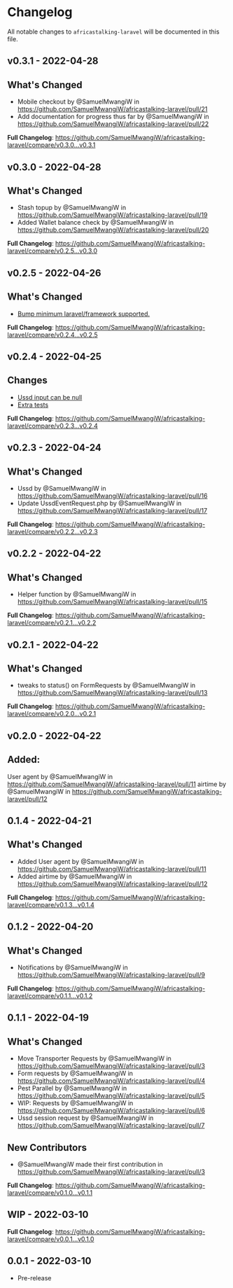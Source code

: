 # Changelog

All notable changes to `africastalking-laravel` will be documented in this file.

## v0.3.1 - 2022-04-28

## What's Changed

- Mobile checkout by @SamuelMwangiW in https://github.com/SamuelMwangiW/africastalking-laravel/pull/21
- Add documentation for progress thus far by @SamuelMwangiW in https://github.com/SamuelMwangiW/africastalking-laravel/pull/22

**Full Changelog**: https://github.com/SamuelMwangiW/africastalking-laravel/compare/v0.3.0...v0.3.1

## v0.3.0 - 2022-04-28

## What's Changed

- Stash topup by @SamuelMwangiW in https://github.com/SamuelMwangiW/africastalking-laravel/pull/19
- Added Wallet balance check by @SamuelMwangiW in https://github.com/SamuelMwangiW/africastalking-laravel/pull/20

**Full Changelog**: https://github.com/SamuelMwangiW/africastalking-laravel/compare/v0.2.5...v0.3.0

## v0.2.5 - 2022-04-26

## What's Changed

- [Bump minimum laravel/framework supported.](https://github.com/SamuelMwangiW/africastalking-laravel/commit/9a956decf111625350fa5e541da938477916fdaf)

**Full Changelog**: https://github.com/SamuelMwangiW/africastalking-laravel/compare/v0.2.4...v0.2.5

## v0.2.4 - 2022-04-25

## Changes

- [Ussd input can be null](https://github.com/SamuelMwangiW/africastalking-laravel/commit/1040abe19c28a2c405a3b9034ad5b5db32e8d94b)
- [Extra tests](https://github.com/SamuelMwangiW/africastalking-laravel/commit/ebc30a3ff0c2c0345efa5c414a837d46c0c7910d)

**Full Changelog**: https://github.com/SamuelMwangiW/africastalking-laravel/compare/v0.2.3...v0.2.4

## v0.2.3 - 2022-04-24

## What's Changed

- Ussd by @SamuelMwangiW in https://github.com/SamuelMwangiW/africastalking-laravel/pull/16
- Update UssdEventRequest.php by @SamuelMwangiW in https://github.com/SamuelMwangiW/africastalking-laravel/pull/17

**Full Changelog**: https://github.com/SamuelMwangiW/africastalking-laravel/compare/v0.2.2...v0.2.3

## v0.2.2 - 2022-04-22

## What's Changed

- Helper function by @SamuelMwangiW in https://github.com/SamuelMwangiW/africastalking-laravel/pull/15

**Full Changelog**: https://github.com/SamuelMwangiW/africastalking-laravel/compare/v0.2.1...v0.2.2

## v0.2.1 - 2022-04-22

## What's Changed

- tweaks to status() on FormRequests by @SamuelMwangiW in https://github.com/SamuelMwangiW/africastalking-laravel/pull/13

**Full Changelog**: https://github.com/SamuelMwangiW/africastalking-laravel/compare/v0.2.0...v0.2.1

## v0.2.0 - 2022-04-22

## Added:

User agent by @SamuelMwangiW in https://github.com/SamuelMwangiW/africastalking-laravel/pull/11
airtime by @SamuelMwangiW in https://github.com/SamuelMwangiW/africastalking-laravel/pull/12

## 0.1.4 - 2022-04-21

## What's Changed

- Added User agent by @SamuelMwangiW in https://github.com/SamuelMwangiW/africastalking-laravel/pull/11
- Added airtime by @SamuelMwangiW in https://github.com/SamuelMwangiW/africastalking-laravel/pull/12

**Full Changelog**: https://github.com/SamuelMwangiW/africastalking-laravel/compare/v0.1.3...v0.1.4

## 0.1.2 - 2022-04-20

## What's Changed

- Notifications by @SamuelMwangiW in https://github.com/SamuelMwangiW/africastalking-laravel/pull/9

**Full Changelog**: https://github.com/SamuelMwangiW/africastalking-laravel/compare/v0.1.1...v0.1.2

## 0.1.1 - 2022-04-19

## What's Changed

- Move Transporter Requests by @SamuelMwangiW in https://github.com/SamuelMwangiW/africastalking-laravel/pull/3
- Form requests by @SamuelMwangiW in https://github.com/SamuelMwangiW/africastalking-laravel/pull/4
- Pest Parallel  by @SamuelMwangiW in https://github.com/SamuelMwangiW/africastalking-laravel/pull/5
- WIP: Requests by @SamuelMwangiW in https://github.com/SamuelMwangiW/africastalking-laravel/pull/6
- Ussd session request by @SamuelMwangiW in https://github.com/SamuelMwangiW/africastalking-laravel/pull/7

## New Contributors

- @SamuelMwangiW made their first contribution in https://github.com/SamuelMwangiW/africastalking-laravel/pull/3

**Full Changelog**: https://github.com/SamuelMwangiW/africastalking-laravel/compare/v0.1.0...v0.1.1

## WIP - 2022-03-10

**Full Changelog**: https://github.com/SamuelMwangiW/africastalking-laravel/compare/v0.0.1...v0.1.0

## 0.0.1 - 2022-03-10

- Pre-release
